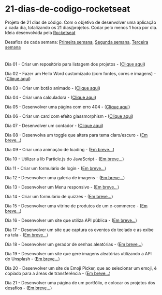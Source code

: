 # 21-dias-de-codigo-rocketseat
Projeto de 21 dias de código. Com o objetivo de desenvolver uma aplicação a cada dia, totalizando os 21 dias/projetos. Codar pelo menos 1 hora por dia.
Ideia desenvolvida pela [Rocketseat](https://www.rocketseat.com.br/)

Desafios de cada semana:
[Primeira semana](https://www.instagram.com/p/ChTBg1BpLGU/?igshid=YmMyMTA2M2Y=),
[Segunda semana](https://www.instagram.com/p/ChkahuNOLvF/?igshid=YmMyMTA2M2Y=),
[Terceira semana](https://www.instagram.com/p/Ch3EOQ0p2sZ/?igshid=YmMyMTA2M2Y=)
#

Dia 01 - Criar um repositório para listagem dos projetos - ([Clique aqui](https://github.com/deivisondelmiro/21-dias-de-codigo-rocketseat))

Dia 02 - Fazer um Hello Word customizado (com fontes, cores e imagens) - ([Clique aqui](https://deivisondelmiro.github.io/21-dias-de-codigo-rocketseat/dia-02/index.html))

Dia 03 - Criar um botão animado - ([Clique aqui](https://deivisondelmiro.github.io/21-dias-de-codigo-rocketseat/dia-03/index.html))

Dia 04 - Criar uma calculadora - ([Clique aqui](https://deivisondelmiro.github.io/21-dias-de-codigo-rocketseat/dia-04/index.html))

Dia 05 - Desenvolver uma página com erro 404 - ([Clique aqui](https://deivisondelmiro.github.io/21-dias-de-codigo-rocketseat/dia-05/index.html))

Dia 06 - Criar um card com efeito glassmorphism - ([Clique aqui](https://deivisondelmiro.github.io/21-dias-de-codigo-rocketseat/dia-06/index.html))

Dia 07 - Desenvolver um contador - ([Clique aqui](https://deivisondelmiro.github.io/21-dias-de-codigo-rocketseat/dia-07/index.html))

Dia 08 - Desenvolva um toggle que altera para tema claro/escuro - ([Em breve...]())

Dia 09 - Criar uma animação de loading - ([Em breve...]())

Dia 10 - Utilizar a lib Particle.js do JavaScript - ([Em breve...]())

Dia 11 - Criar um formulário de login - ([Em breve...]())

Dia 12 - Desenvolver uma galeria de imagens - ([Em breve...]())

Dia 13 - Desenvolver um Menu responsivo - ([Em breve...]())

Dia 14 - Criar um formulário de quizzes - ([Em breve...]())

Dia 15 - Desenvolver uma vitrine de produtos de um e-commerce - ([Em breve...]())

Dia 16 - Desenvolver um site que utiliza API pública - ([Em breve...]())

Dia 17 - Desenvolver um site que captura os eventos do teclado e as exibe na tela - ([Em breve...]())

Dia 18 - Desenvolver um gerador de senhas aleatórias - ([Em breve...]())

Dia 19 - Desenvolver um site que gere imagens aleatórias utilizando a API do Unsplash - ([Em breve...]())

Dia 20 - Desenvolver um site de Emoji Picker, que ao selecionar um emoji, é copiado para a áreas de transferência - ([Em breve...]())

Dia 21 - Desenvolver uma página de um portfólio, e colocar os projetos dos desafios - ([Em breve...]())
